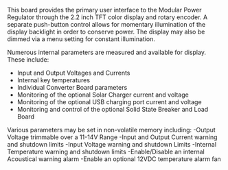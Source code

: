 

This board provides the primary user interface to the Modular Power Regulator through the 2.2 inch TFT color 
display and rotary encoder. A separate push-button control allows for momentary illumination of the display 
backlight in order to conserve power. The display may also be dimmed via a menu setting for constant illumination.

Numerous internal parameters are measured and available for display. These include:

- Input and Output Voltages and Currents
- Internal key temperatures
- Individual Converter Board parameters
- Monitoring of the optional Solar Charger current and voltage
- Monitoring of the optional USB charging port current and voltage
- Monitoring and control of the optional Solid State Breaker and Load Board

Various parameters may be set in non-volatile memory including: -Output Voltage trimmable over a 11-14V Range 
-Input and Output Current warning and shutdown limits 
-Input Voltage warning and shutdown Limits 
-Internal Temperature warning and shutdown limits
-Enable/Disable an internal Acoustical warning alarm
-Enable an optional 12VDC temperature alarm fan

